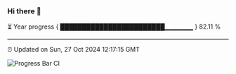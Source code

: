 ### Hi there 👋

⏳ Year progress { ████████████████████████▁▁▁▁▁▁ } 82.11 %

---

⏰ Updated on Sun, 27 Oct 2024 12:17:15 GMT

![Progress Bar CI](https://github.com/Shyam-Makwana/GitHub-Actions-Demo/workflows/Progress%20Bar%20CI/badge.svg)
